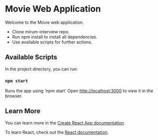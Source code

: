 # Movie Web Application

Welcome to the Movie web application.

- Clone mirum-interview repo.
- Run npm install to install all dependencies.
- Use available scripts for further actions.

## Available Scripts

In the project directory, you can run:

### `npm start`

Runs the app using 'npm start'
Open [http://localhost:3000](http://localhost:3000) to view it in the browser.


## Learn More

You can learn more in the [Create React App documentation](https://facebook.github.io/create-react-app/docs/getting-started).

To learn React, check out the [React documentation](https://reactjs.org/).